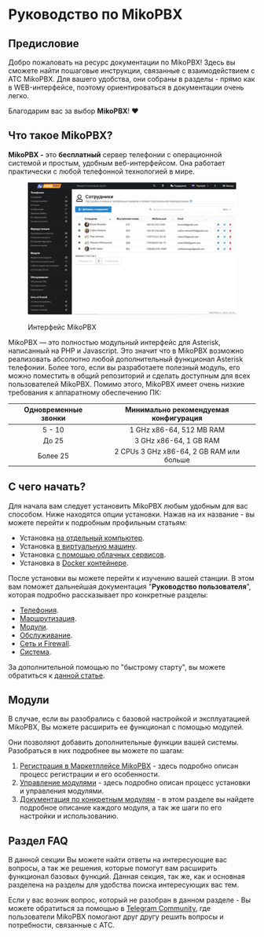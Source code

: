 # Руководство по MikoPBX

## Предисловие&#x20;

Добро пожаловать на ресурс документации по MikoPBX! Здесь вы сможете найти пошаговые инструкции, связанные с взаимодействием с АТС MikoPBX. Для вашего удобства, они собраны в разделы - прямо как в WEB-интерфейсе, поэтому ориентироваться в документации очень легко.

Благодарим вас за выбор **MikoPBX**! :heart:

## Что такое MikoPBX?

**MikoPBX -** это **бесплатный** сервер телефонии с операционной системой и простым, удобным веб-интерфейсом. Она работает практически с любой телефонной технологией в мире.

<figure><img src=".gitbook/assets/employyesSection.png" alt=""><figcaption><p>Интерфейс MikoPBX</p></figcaption></figure>

MikoPBX — это полностью модульный интерфейс для Asterisk, написанный на PHP и Javascript. Это значит что в MikoPBX возможно реализовать абсолютно любой дополнительный функционал Asterisk телефонии. Более того, если вы разработаете полезный модуль, его можно поместить в общий репозиторий и сделать доступным для всех пользователей MikoPBX. Помимо этого, MikoPBX имеет очень низкие требования к аппаратному обеспечению ПК:

| Одновременные звонки |  Минимально рекомендуемая конфигурация   |
| :------------------: | :--------------------------------------: |
|        5 - 10        |         1 GHz x86-64, 512 MB RAM         |
|        До 25         |          3 GHz x86-64, 1 GB RAM          |
|       Более 25       | 2 CPUs 3 GHz x86-64, 2 GB RAM или больше |

## С чего начать?

Для начала вам следует установить MikoPBX любым удобным для вас способом. Ниже находятся опции установки. Нажав на их название - вы можете перейти к подробным профильным статьям:

* Установка [на отдельный компьютер](setup/bare-metal.md).
* Установка [в виртуальную машину](setup/hypervisor/).
* Установка [с помощью облачных сервисов](setup/cloud/).
* Установка в [Docker контейнере](setup/docker/).

После установки вы можете перейти к изучению вашей станции. В этом вам поможет дальнейшая документация "**Руководство пользователя**", которая подробно рассказывает про конкретные разделы:&#x20;

* [Телефония](manual/telephony/).
* [Маршрутизация](manual/routing/).
* [Модули](manual/modules/).
* [Обслуживание](manual/maintenance/).
* [Сеть и Firewall](manual/connectivity/).
* [Система](manual/system/).

За дополнительной помощью по "быстрому старту", вы можете обратиться к [данной статье](readme/quick-start.md).

## Модули

В случае, если вы разобрались с базовой настройкой и эксплуатацией MikoPBX, Вы можете расширить ее функционал с помощью модулей.

Они позволяют добавить дополнительные функции вашей системы. Разобраться в них подробнее вы можете по шагам:

1. [Регистрация в Маркетплейсе MikoPBX](manual/modules/licensing.md) - здесь подробно описан процесс регистрации и его особенности.
2. [Управление модулями](manual/modules/pbx-extension-modules/) - здесь подробно описан процесс установки и управления модулями.
3. [Документация по конкретным модулям](modules/miko/) - в этом разделе вы найдете подробное описание каждого модуля, а так же шаги по его настройки и использованию.

## Раздел FAQ

В данной секции Вы можете найти ответы на интересующие вас вопросы, а так же решения, которые помогут вам расширить функционал базовых функций. Данная секция, так же, как и основная разделена на разделы для удобства поиска интересующих вас тем.

Если у вас возник вопрос, который не разобран в данном разделе - Вы можете обратиться за помощью в [Telegram Community](https://t.me/mikopbx), где пользователи MikoPBX помогают друг другу решить вопросы и потребности, связанные с АТС.

